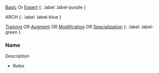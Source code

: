 
[Basic](Game/Advancement-List?Basic=true) Or [Expert](Game/Advancement-List?Expert=true)
{: .label .label-purple }

ARCH
{: .label .label-blue }

[Training](Game/Advancement-List?Training=true) OR [Augment](Game/Advancement-List?Augment=true) OR [Modification](Game/Advancement-List?Modification=true) OR [Specialization](Game/Advancement-List?Specialization=true)
{: .label .label-green }
### Name
*Description*
* Rules

